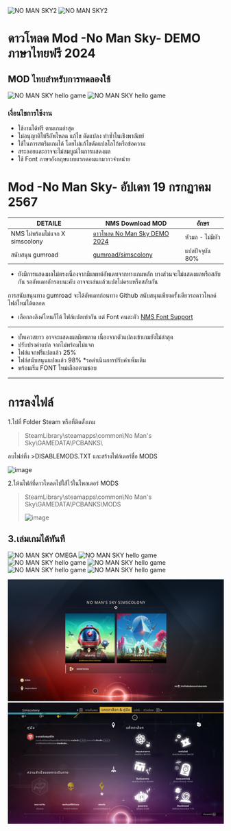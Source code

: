 
![NO MAN SKY2](https://i.imgur.com/L4xFUm1.png)
![NO MAN SKY2](https://i.imgur.com/jFaay7a.png)
# ดาวโหลด Mod -No Man Sky- DEMO ภาษาไทยฟรี 2024
## MOD ไทยสำหรับการทดลองใช้ 

![NO MAN SKY hello game](https://i.imgur.com/jFaQLqy.png)
![NO MAN SKY hello game](https://i.ytimg.com/vi/zu-OxnMETY0/maxresdefault.jpg)

### เงื่อนไขการใช้งาน
- ใช้งานได้ฟรี ตามเกมล่าสุด
- ไม่อนุญาติให้รีอัพโหลด แก้ไข ดัดแปลง ทำซ้ำในเชิงพาณิชย์ 
- ใช้ในการสตรีมเกมได้ โดยไม่แก้ไขดัดแปลโลโก้หรือข้อความ 
- สระลอยและอาจจะไม่สมบูณ์ในการแสดงผล
- ใช้ Font ภาษาอังกฤษแบบแรกตอนแกมวาวจำหน่าย

#  Mod -No Man Sky- อัปเดท 19 กรกฏาคม 2567

| DETAILE   | NMS Download MOD |อักษร
| ------------- | ------------- |------------- |
| NMS ไม่พร้อมไม่แจก X simscolony   | [ดาวโหลด  No Man Sky  DEMO 2024](https://github.com/simscolony/NMS_DEMO/raw/main/%5BSIMSCOLONY%5DNMS-NOTO_DEMO_2024.pak) |หัวมล - ไม่มีหัว
|สนับสนุน  gumroad | [gumroad/simscolony](https://simscolony.gumroad.com/) | แปลปัจจุบัน 80%

* ยังมีการแสดงผลไม่ตรงเนื่องจากมีแพทต์อัพเดทจากทางเกมหลัก บางส่วนจะไม่แสดงผลหรือสลับกัน รออัพเดทอักรอบนะคับ อาจจะเล่นแล้วแปลไม่ครบหรือสลับกัน

การสนับสนุนทาง gumroad จะได้อัพเดทก่อนทาง Github 
สนับสนุนเพียงครั้งเดียวรอดาวโหลด์ไฟล์ใหม่ได้ตลอด

* เลือกลงลิงค์ไหนก็ได้ ไฟล์แปลเท่ากัน แต่ Font คนละตัว
[NMS Font Support ](https://simscolony.github.io/NMS_DEMO/NMS_FONT)

--------------------------------------------
- บั้หเควสยาว อาจจะแสดงผลผิดพลาด เนื่องจากตัวแปลงเข้าเกมยังไม่ล่าสุด
- ปรับปรงคำแปล จากไม่พร้อมไม่แจก
- ไฟล์แจกฟรีแปลแล้ว 25%
- ไฟล์สนับสนุนแปลแล้ว 98% *รอดำเนินการปรับคำเพิ่มเติม
- พร้อมเริ่ม FONT ใหม่เลือกตามชอบ
-------------------------------------------
# การลงไฟล์

1.ไปที่ Folder Steam หรือที่ติดตั้งเกม
>SteamLibrary\steamapps\common\No Man's Sky\GAMEDATA\PCBANKS\

ลบไฟล์ทิ้ง >DISABLEMODS.TXT และสร้างไฟล์เดอร์ชื่อ MODS

![image](https://i.imgur.com/bvl8FiR.jpg)


2.ให้นไฟล์ที่ดาวโหลดไปใส่้ไว้ในโพลเดอร์ MODS
>SteamLibrary\steamapps\common\No Man's Sky\GAMEDATA\PCBANKS\MODS
>
>![image](https://i.imgur.com/g7uJOs5.jpg)
 
3.เล่มเกมได้ทันที
------------------------------------------
![NO MAN SKY OMEGA](https://gadgetmates.com/wp-content/uploads/2024/02/omega-book-cover-v21.png)
![NO MAN SKY hello game](https://i.imgur.com/u51cptK.png)
![NO MAN SKY hello game](https://i.imgur.com/H3I5fH6.png)
![NO MAN SKY hello game](https://i.imgur.com/BnbnWAr.png)
![NO MAN SKY hello game](https://i.imgur.com/oGsnihb.png)
![NO MAN SKY hello game](https://gadgetmates.com/wp-content/uploads/2024/02/omega-book-cover-v21.png)


![NO MAN SKY2](https://github.com/simscolony/NMS_DEMO/blob/main/NOTO%20LOOP.png?raw=true)
![NO MAN SKY2](https://github.com/simscolony/NMS_DEMO/blob/main/NOTO%20LOOP%202.png?raw=true)
